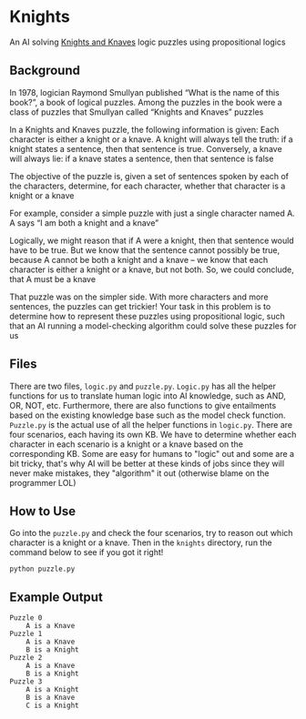 # Knights

An AI solving [Knights and Knaves](https://en.wikipedia.org/wiki/Knights_and_Knaves) logic puzzles using propositional logics

## Background

In 1978, logician Raymond Smullyan published “What is the name of this book?”, a book of logical puzzles. Among the puzzles in the book were a class of puzzles that Smullyan called “Knights and Knaves” puzzles

In a Knights and Knaves puzzle, the following information is given: Each character is either a knight or a knave. A knight will always tell the truth: if a knight states a sentence, then that sentence is true. Conversely, a knave will always lie: if a knave states a sentence, then that sentence is false

The objective of the puzzle is, given a set of sentences spoken by each of the characters, determine, for each character, whether that character is a knight or a knave

For example, consider a simple puzzle with just a single character named A. A says “I am both a knight and a knave”

Logically, we might reason that if A were a knight, then that sentence would have to be true. But we know that the sentence cannot possibly be true, because A cannot be both a knight and a knave – we know that each character is either a knight or a knave, but not both. So, we could conclude, that A must be a knave

That puzzle was on the simpler side. With more characters and more sentences, the puzzles can get trickier! Your task in this problem is to determine how to represent these puzzles using propositional logic, such that an AI running a model-checking algorithm could solve these puzzles for us

## Files

There are two files, `logic.py` and `puzzle.py`. `Logic.py` has all the helper functions for us to translate human logic into AI knowledge, such as AND, OR, NOT, etc. Furthermore, there are also functions to give entailments based on the existing knowledge base such as the model check function. `Puzzle.py` is the actual use of all the helper functions in `logic.py`. There are four scenarios, each having its own KB. We have to determine whether each character in each scenario is a knight or a knave based on the corresponding KB. Some are easy for humans to "logic" out and some are a bit tricky, that's why AI will be better at these kinds of jobs since they will never make mistakes, they "algorithm" it out (otherwise blame on the programmer LOL)

## How to Use

Go into the `puzzle.py` and check the four scenarios, try to reason out which character is a knight or a knave. Then in the `knights` directory, run the command below to see if you got it right!

`python puzzle.py`

## Example Output

```shell
Puzzle 0
    A is a Knave
Puzzle 1
    A is a Knave
    B is a Knight
Puzzle 2
    A is a Knave
    B is a Knight
Puzzle 3
    A is a Knight
    B is a Knave
    C is a Knight
```
